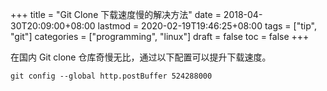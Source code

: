 +++
title = "Git Clone 下载速度慢的解决方法"
date = 2018-04-30T20:09:00+08:00
lastmod = 2020-02-19T19:46:25+08:00
tags = ["tip", "git"]
categories = ["programming", "linux"]
draft = false
toc = false
+++

在国内 Git clone 仓库奇慢无比，通过以下配置可以提升下载速度。

```shell
git config --global http.postBuffer 524288000
```

